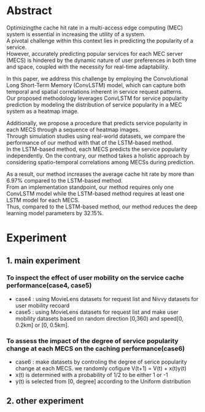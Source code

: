 # Abstract
Optimizingthe cache hit rate in a multi-access edge computing (MEC) system is essential in increasing the utility of a system.  
A pivotal challenge within this context lies in predicting the popularity of a service.  
However, accurately predicting popular services for each MEC server (MECS) is hindered by the dynamic nature of user preferences in both time and space, coupled with the necessity for real-time adaptability.  

In this paper, we address this challenge by employing the Convolutional Long Short-Term Memory (ConvLSTM) model, which can capture both temporal and spatial correlations inherent in service request patterns.  
Our proposed methodology leverages ConvLSTM for service popularity prediction by modeling the distribution of service popularity in a MEC system as a heatmap image.  

Additionally, we propose a procedure that predicts service popularity in each MECS through a sequence of heatmap images.  
Through simulation studies using real-world datasets, we compare the performance of our method with that of the LSTM-based method.  
In the LSTM-based method, each MECS predicts the service popularity independently. On the contrary, our method takes a holistic approach by considering spatio-temporal correlations among MECSs during prediction.  

As a result, our method increases the average cache hit rate by more than 6.97% compared to the LSTM-based method.  
From an implementation standpoint, our method requires only one ConvLSTM model while the LSTM-based method requires at least one LSTM model for each MECS.  
Thus, compared to the LSTM-based method, our method reduces the deep learning model parameters by 32.15%.

# Experiment

## 1. main experiment
### To inspect the effect of user mobility on the service cache performance(case4, case5)
- case4 : using MovieLens datasets for request list and Nivvy datasets for user mobility recoard
- case5 : using MovieLens datasets for request list and make user mobility datasets based on random direction [0,360) and speed[0, 0.2km] or [0, 0.5km].

### To assess the impact of the degree of service popularity change at each MECS on the caching performance(case6)
- case6 : make datasets by controling the degree of serice popularity change at each MECS. we randomly cofigure V(t+1) = V(t) + x(t)y(t)
- x(t) is determined with a probability of 1/2 to be either 1 or -1
- y(t) is selected from [0, degree] according to the Uniform distribution

## 2. other experiment
